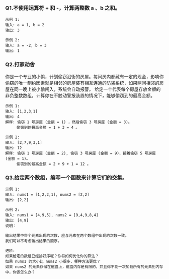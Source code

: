 
### Q1.不使用运算符 + 和 - ​​​​​​​，计算两整数 ​​​​​​​a 、b ​​​​​​​之和。
	示例 1:
	输入: a = 1, b = 2
	输出: 3
	
	示例 2:
	输入: a = -2, b = 3
	输出: 1

### Q2.打家劫舍
你是一个专业的小偷，计划偷窃沿街的房屋。每间房内都藏有一定的现金，影响你偷窃的唯一制约因素就是相邻的房屋装有相互连通的防盗系统，如果两间相邻的房屋在同一晚上被小偷闯入，系统会自动报警。
给定一个代表每个房屋存放金额的非负整数数组，计算你在不触动警报装置的情况下，能够偷窃到的最高金额。

	示例 1:
	输入: [1,2,3,1]
	输出: 4
	解释: 偷窃 1 号房屋 (金额 = 1) ，然后偷窃 3 号房屋 (金额 = 3)。
	     偷窃到的最高金额 = 1 + 3 = 4 。
	     
	示例 2:
	输入: [2,7,9,3,1]
	输出: 12
	解释: 偷窃 1 号房屋 (金额 = 2), 偷窃 3 号房屋 (金额 = 9)，接着偷窃 5 号房屋 (金额 = 1)。
	     偷窃到的最高金额 = 2 + 9 + 1 = 12 。	

### Q3.给定两个数组，编写一个函数来计算它们的交集。    
	示例 1:
	输入: nums1 = [1,2,2,1], nums2 = [2,2]
	输出: [2,2]
	
	示例 2:
	输入: nums1 = [4,9,5], nums2 = [9,4,9,8,4]
	输出: [4,9]
	说明：
	
	输出结果中每个元素出现的次数，应与元素在两个数组中出现的次数一致。
	我们可以不考虑输出结果的顺序。

	进阶:
	如果给定的数组已经排好序呢？你将如何优化你的算法？
	如果 nums1 的大小比 nums2 小很多，哪种方法更优？
	如果 nums2 的元素存储在磁盘上，磁盘内存是有限的，并且你不能一次加载所有的元素到内存中，你该怎么办？




